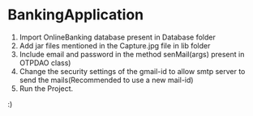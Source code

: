 # BankingApplication

1) Import OnlineBanking database present in Database folder
2) Add jar files mentioned in the Capture.jpg file in lib folder
3) Include email and password in the method senMail(args) present in OTPDAO class)
4) Change the security settings of the gmail-id to allow smtp server to send the mails(Recommended to use a new mail-id)
5) Run the Project.

:)
